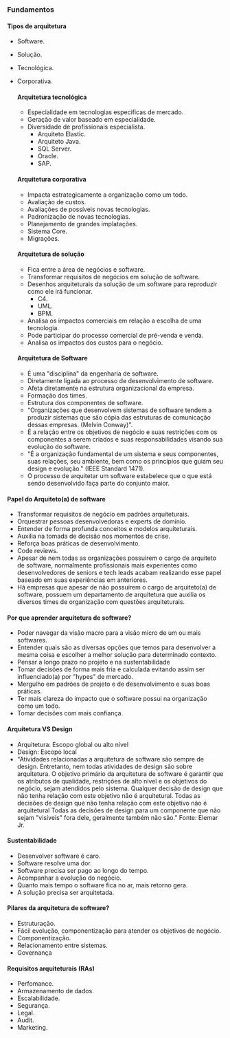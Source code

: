 ### Fundamentos

#### Tipos de arquitetura
- Software.
- Solução.
- Tecnológica.
- Corporativa.

  #### Arquitetura tecnológica
  - Especialidade em tecnologias especificas de mercado.
  - Geração de valor baseado em especialidade.
  - Diversidade de profissionais especialista.
    - Arquiteto Elastic.
    - Arquiteto Java.
    - SQL Server.
    - Oracle.
    - SAP.

  #### Arquitetura corporativa
  - Impacta estrategicamente a organização como um todo.
  - Avaliação de custos.
  - Avaliações de possíveis novas tecnologias.
  - Padronização de novas tecnologias.
  - Planejamento de grandes implatações.
  - Sistema Core.
  - Migrações.

  #### Arquitetura de solução
  - Fica entre a área de negócios e software.
  - Transformar requisitos de negócios em solução de software.
  - Desenhos arquiteturais da solução de um software para reproduzir como ele irá funcionar.
    - C4.
    - UML.
    - BPM.
  - Analisa os impactos comerciais em relação a escolha de uma tecnologia.
  - Pode participar do processo comercial de pré-venda e venda.
  - Analisa os impactos dos custos para o negócio.

  #### Arquitetura de Software
  - É uma "disciplina" da engenharia de software.
  - Diretamente ligada ao processo de desenvolvimento de software.
  - Afeta diretamente na estrutura organizacional da empresa.
  - Formação dos times.
  - Estrutura dos componentes de software.
  - "Organizações que desenvolvem sistemas de software tendem a produzir sistemas que são cópia das estruturas de
    comunicação dessas empresas. (Melvin Conway)".
  - É a relação entre os objetivos de negócio e suas restrições com os componentes a serem criados e suas responsabilidades
    visando sua evolução do software.
  - "É a organização fundamental de um sistema e seus componentes, suas relações, seu ambiente, bem como os princípios que guiam
    seu design e evolução." (IEEE Standard 1471).
  - O processo de arquitetar um software estabelece que o que está sendo desenvolvido faça parte do conjunto maior.

#### Papel do Arquiteto(a) de software
- Transformar requisitos de negócio em padrões arquiteturais.
- Orquestrar pessoas desenvolvedoras e experts de domínio.
- Entender de forma profunda conceitos e modelos arquiteturais.
- Auxilia na tomada de decisão nos momentos de crise.
- Reforça boas práticas de desenvolvimento.
- Code reviews.
- Apesar de nem todas as organizações possuírem o cargo de arquiteto de software, normalmente profissionais mais experientes
  como desenvolvedores de seniors e tech leads acabam realizando esse papel baseado em suas experiências em anteriores.
- Há empresas que apesar de não possuírem o cargo de arquiteto(a) de software, possuem um departamento de arquitetura que auxilia
  os diversos times de organização com questões arquiteturais.

#### Por que aprender arquitetura de software?
- Poder navegar da visão macro para a visão micro de um ou mais softwares.
- Entender quais são as diversas opções que temos para desenvolver a mesma coisa e escolher a melhor solução para determinado
  contexto.
- Pensar a longo prazo no projeto e na sustentabilidade
- Tomar decisões de forma mais fria e calculada evitando assim ser influenciado(a) por "hypes" de mercado.
- Mergulho em padrões de projeto e de desenvolvimento e suas boas práticas.
- Ter mais clareza do impacto que o software possui na organização como um todo.
- Tomar decisões com mais confiança.

#### Arquitetura VS Design
- Arquitetura: Escopo global ou alto nível
- Design: Escopo local
- "Atividades relacionadas a arquitetura de software são sempre de design. Entretanto, nem todas atividades de design são
  sobre arquitetura. O objetivo primário da arquitetura de software é garantir que os atributos de qualidade,
  restrições de alto nível e os objetivos do negócio, sejam atendidos pelo sistema. Qualquer decisão de design que não tenha
  relação com este objetivo não é arquitetural. Todas as decisões de design que não tenha relação com este objetivo não é arquitetural
  Todas as decisões de design para um componente que não sejam "visíveis" fora dele, geralmente também não são."
  Fonte: Elemar Jr.

#### Sustentabilidade
- Desenvolver software é caro.
- Software resolve uma dor.
- Software precisa ser pago ao longo do tempo.
- Acompanhar a evolução do negócio.
- Quanto mais tempo o software fica no ar, mais retorno gera.
- A solução precisa ser arquitetada.

#### Pilares da arquitetura de software?
- Estruturação.
- Fácil evolução, componentização para atender os objetivos de negócio.
- Componentização.
- Relacionamento entre sistemas.
- Governança

#### Requisitos arquiteturais (RAs)
- Perfomance.
- Armazenamento de dados.
- Escalabilidade.
- Segurança.
- Legal.
- Audit.
- Marketing.
